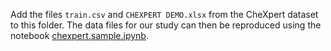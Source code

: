 Add the files `train.csv` and `CHEXPERT DEMO.xlsx` from the CheXpert dataset to this folder. The data files for our study can then be reproduced using the notebook [chexpert.sample.ipynb](../../notebooks/chexpert.sample.ipynb).